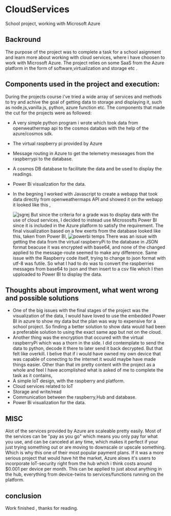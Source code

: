 # CloudServices
School project, working with Microsoft Azure


## Backround
The purpose of the project was to complete a task for a school asignment and learn more about working with cloud services, where i have choosen to work with
Microsoft Azure. The project relies on some SaaS from the Azure platform in the form of software,virtualization and storage etc .

## Components used in the project and execution:
During the projects course i've tried a wide array of services and methods to try and achive the goal of getting data to storage and displaying it, such as node.js,vanilla js, python, azure function etc. The components that made the cut for the projects were as followed:
- A very simple python program i wrote which took data from openweathermap api to the cosmos databas with the help of the azure/cosmos sdk.
- The virtual raspberry pi provided by Azure
- Message routing in Azure to get the telemetry messeages from the raspberrypi to the database.
- A cosmos DB database to facilitate the data and be used to display the readings.
- Power Bi visualization for the data.
- In the begning I worked with Javascript to create a webapp that took data directly from openweathermaps API and showed it on the webapp it looked like this , 


  ![jsgrej](https://user-images.githubusercontent.com/113606983/207416753-5d731d61-531f-4c50-b6f1-640bdb01c1cb.jpg)
But since the criteria for a grade was to display data with the use of cloud services, I decided to instead use Micrososfts Power BI since it is included in the Azure platform to satisfy the requirement.
The final visualization based on a few exerts from the database looked like this, taken from Power BI,
![powerbi temps](https://user-images.githubusercontent.com/113606983/207444096-c06ce69f-011c-40c0-ab97-83ab73b8a4e9.png)
There was an issue with getting the data from the virtual raspberryPi to the database in JSON format beacuse it was encrypted with base64, and none of the changed applied to the message-route seemed to make any difference. Same issue with the Raspberry code itself, trying to change to json format with utf-8 was futile. So what I had to do was to convert the raspberries messages from base64 to json and then insert to a csv file which I then upploaded to Power BI to display the data.


## Thoughts about improvment, what went wrong and possible solutions
- One of the big issues with the final stages of the project was the visualization of the data, I would have loved to use the embedded Power BI in azure to show my data but the plan was way to expensive for a school project. So finding a better solution to show data would had been a preferable solution to using the exact same app but not on the cloud.
- Another thing was the encryption that occured with the virtual raspberryPi which was a thorn in the side. I did contemplate to send the data to python, decode it there to later send it back decrypted. But that felt like overkill. I belive that if i would have owned my own device that was capable of conecting to the internet it would maybe have made things easier.
Other than that im pretty content with the project as a whole and feel I have acomplished what is asked of me to complete the task as it contains,
- A simple IoT design, with the raspberry and platform.
- Cloud services related to IoT
- Storage and write/read
- Communication between the raspberry,Hub and database.
- Power Bi visualization for the data.

## MISC
Alot of the services provided by Azure are scaleable pretty easily. Most of the services can be "pay as you go" which means you only pay for what you use, and can be canceled at any time, which makes it perfect if your just trying something out or are moving to downscale or upscale something. Which is why this one of their most popular payment plans.
If it was a more serious project that would have hit the market, Azure alows it's users to incorporate IoT-security right from the hub which i think costs around $0.001 per device per month. This can be applied to just about anything in the hub, everything from device-twins to services/functions running on the platform.

## conclusion
Work finished , thanks for reading.
